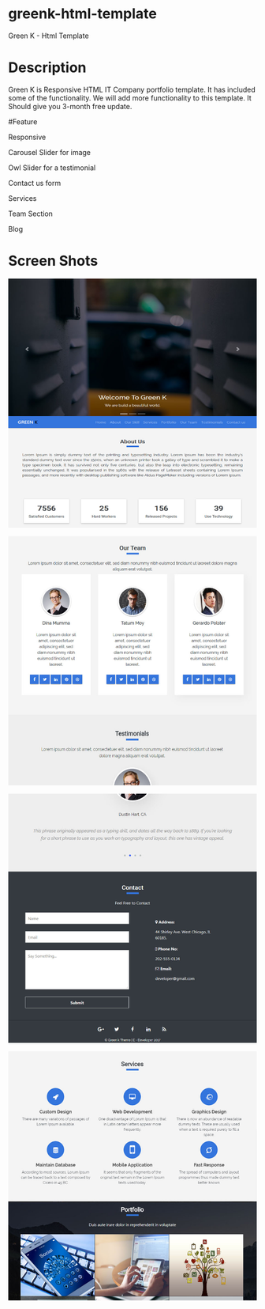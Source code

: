 # greenk-html-template

Green K - Html Template

# Description

Green K is Responsive HTML IT Company portfolio template. It has included some of the functionality.
We will add more functionality to this template. It Should give you 3-month free update.


#Feature

Responsive

Carousel Slider for image

Owl Slider for a testimonial

Contact us form

Services 

Team Section

Blog


# Screen Shots

![](https://raw.githubusercontent.com/KartikButani/greenk-html-template/master/img/1.jpg)

![](https://raw.githubusercontent.com/KartikButani/greenk-html-template/master/img/2.jpg)

![](https://raw.githubusercontent.com/KartikButani/greenk-html-template/master/img/3.jpg)

![](https://raw.githubusercontent.com/KartikButani/greenk-html-template/master/img/4.jpg)
